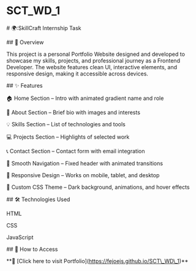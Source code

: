 # SCT\_WD\_1

\# 🌍:SkillCraft Internship Task

\## 📝 Overview

This project is a personal Portfolio Website designed and developed to showcase my skills, projects, and professional journey as a Frontend Developer. The website features clean UI, interactive elements, and responsive design, making it accessible across devices.



\## ✨ Features

🏠 Home Section – Intro with animated gradient name and role



👤 About Section – Brief bio with images and interests



💡 Skills Section – List of technologies and tools



💻 Projects Section – Highlights of selected work



📞 Contact Section – Contact form with email integration



🧭 Smooth Navigation – Fixed header with animated transitions



📱 Responsive Design – Works on mobile, tablet, and desktop



🎨 Custom CSS Theme – Dark background, animations, and hover effects



\## 🛠️ Technologies Used

HTML



CSS



JavaScript



\## 🚀 How to Access



\*\*🔗 \[Click here to visit Portfolio](https://fejoejs.github.io/SCT\_WD\_1)\*\*



